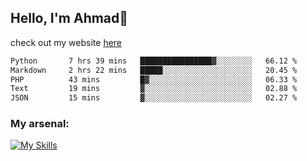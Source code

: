 
## Hello, I'm Ahmad👋

check out my website [here](https://ahmadalwi.com/)

<!--START_SECTION:waka-->

```txt
Python       7 hrs 39 mins   ████████████████▓░░░░░░░░   66.12 %
Markdown     2 hrs 22 mins   █████░░░░░░░░░░░░░░░░░░░░   20.45 %
PHP          43 mins         █▓░░░░░░░░░░░░░░░░░░░░░░░   06.33 %
Text         19 mins         ▓░░░░░░░░░░░░░░░░░░░░░░░░   02.88 %
JSON         15 mins         ▓░░░░░░░░░░░░░░░░░░░░░░░░   02.27 %
```

<!--END_SECTION:waka-->

### My arsenal:

[![My Skills](https://skillicons.dev/icons?i=js,ts,py,go,react,nextjs,svelte,nodejs,django,tailwind,html,css,sass,firebase,mongodb,postgres,mysql,redis,git,github,docker,vscode,figma,godot)](https://skillicons.dev)
